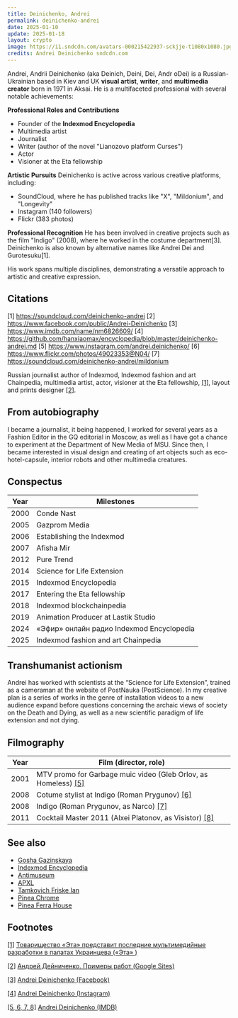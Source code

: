 ```yaml
---
title: Deinichenko, Andrei
permalink: deinichenko-andrei
date: 2025-01-10
update: 2025-01-18
layout: crypto
image: https://i1.sndcdn.com/avatars-000215422937-sckjje-t1080x1080.jpg
credits: Andrei Deinichenko sndcdn.com
---
```


Andrei, Andrii Deinichenko (aka Deinich, Deini, Dei, Andr oDei) is a Russian-Ukrainian based in Kiev and UK **visual artist**, **writer**, and **multimedia creator** born in 1971 in Aksai. He is a multifaceted professional with several notable achievements:

**Professional Roles and Contributions**
- Founder of the **Indexmod Encyclopedia**
- Multimedia artist
- Journalist
- Writer (author of the novel "Lianozovo platform Curses")
- Actor
- Visioner at the Eta fellowship

**Artistic Pursuits**
Deinichenko is active across various creative platforms, including:
- SoundCloud, where he has published tracks like "Х", "Mildonium", and "Longevity"
- Instagram (140 followers)
- Flickr (383 photos)

**Professional Recognition**
He has been involved in creative projects such as the film "Indigo" (2008), where he worked in the costume department[3]. Deinichenko is also known by alternative names like Andrei Dei and Gurotesuku[1].

His work spans multiple disciplines, demonstrating a versatile approach to artistic and creative expression.

## Citations

[1] https://soundcloud.com/deinichenko-andrei
[2] https://www.facebook.com/public/Andrei-Deinichenko
[3] https://www.imdb.com/name/nm6826609/
[4] https://github.com/hanxiaomax/encyclopedia/blob/master/deinichenko-andrei.md
[5] https://www.instagram.com/andrei.deinichenko/
[6] https://www.flickr.com/photos/49023353@N04/
[7] https://soundcloud.com/deinichenko-andrei/mildonium

Russian journalist author of Indexmod, Indexmod fashion and art Сhainpedia, multimedia artist, actor, visioner at the Eta fellowship, <span id="a1">[\[1\]](#f1)</span>, layout and prints designer <span id="a2">[\[2\]](#f2)</span>.

## From autobiography

I became a journalist, it being happened, I worked for several years as a Fashion Editor in the GQ editorial in Moscow, as well as I have got a chance to experiment at the Department of New Media of MSU. Since then, I became interested in visual design and creating of art objects such as eco-hotel-capsule, interior robots and other multimedia creatures.

## Conspectus

|Year|Milestones|
|----|-----|
|2000|Conde Nast|
|2005|Gazprom Media|
|2006|Establishing the Indexmod|
|2007|Afisha Mir|
|2012|Pure Trend|
|2014|Science for Life Extension|
|2015|Indexmod Encyclopedia|
|2017|Entering the Eta fellowship|
|2018|Indexmod blockchainpedia|
|2019|Animation Producer at Lastik Studio|
|2024|«Эфир» онлайн радио Indexmod Encyclopedia|
|2025|Indexmod fashion and art Сhainpedia|

## Transhumanist actionism

Andrei has worked with scientists at the “Science for Life Extension”, trained as a cameraman at the website of PostNauka (PostScience). In my creative plan is a series of works in the genre of installation videos to a new audience expand before questions concerning the archaic views of society on the Death and Dying, as well as a new scientific paradigm of life extension and not dying.

## Filmography

|Year|Film (director, role)|
|-|-|
|2001|MTV promo for Garbage muic video (Gleb Orlov, as Homeless) <span id="a5">[\[5\]](#f5)</span>|
|2008|Cotume stylist at Indigo (Roman Prygunov) <span id="a5">[\[6\]](#f5)</span>|
|2008|Indigo (Roman Prygunov, as Narco) <span id="a5">[\[7\]](#f5)</span>|
|2011|Cocktail Master 2011 (Alxei Platonov, as Visistor) <span id="a5">[\[8\]](#f5)</span>|

## See also

+ [Gosha Gazinskaya](gosha-gazinskaya)
+ [Indexmod Encyclopedia](indexmod-encyclopedia)
+ [Antimuseum](antimuseum)
+ [APXL](apxl)
+ [Tamkovich Friske Ian](tamkovich-friske-ian)
+ [Pinea Chrome](pinea-chrome)
+ [Pinea Ferra House](pinea-ferra-house)


## Footnotes

[[1]](#a1) <span id="f1"></span> [Товарищество «Эта» представит последние мультимедийные разработки в палатах Украинцева («Эта» )](http://e-t-a.space/14-февраля-2018)

[[2]](#a2) <span id="f2"></span> [Андрей Дейниченко. Примеры работ (Google Sites)](https://sites.google.com/site/andreideinichenko/)

[[3]](#a3) <span id="f3"></span> [Andrei Deinichenko (Facebook)](https://www.facebook.com/deinichenkoandrei/friends)

[[4]](#a4) <span id="f4"></span> [Andrei Deinichenko (Instagram)](https://www.instagram.com/deinichenkoandrei/)

[[5, 6, 7, 8]](#a5) <span id="f5"></span> [Andrei Deinichenko (IMDB)](http://www.imdb.com/name/nm6826609/)
